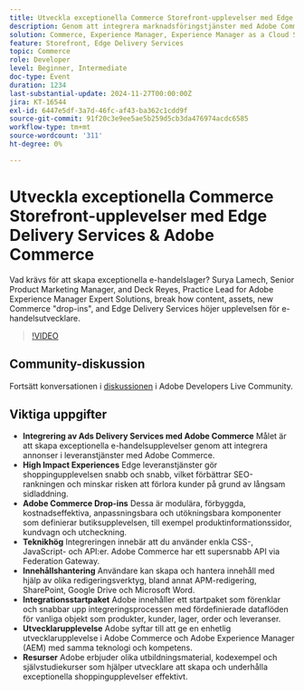 ```yaml
---
title: Utveckla exceptionella Commerce Storefront-upplevelser med Edge Delivery Services & Adobe Commerce
description: Genom att integrera marknadsföringstjänster med Adobe Commerce förbättras e-handelns frontlinjer tack vare effektiva upplevelser, snabb kantleverans, anpassningsbara Adobe Commerce-tillägg och en enhetlig teknologi för förbättrad SEO, snabbare sidladdning och smidiga utvecklarupplevelser.
solution: Commerce, Experience Manager, Experience Manager as a Cloud Service
feature: Storefront, Edge Delivery Services
topic: Commerce
role: Developer
level: Beginner, Intermediate
doc-type: Event
duration: 1234
last-substantial-update: 2024-11-27T00:00:00Z
jira: KT-16544
exl-id: 6447e5df-3a7d-46fc-af43-ba362c1cdd9f
source-git-commit: 91f20c3e9ee5ae5b259d5cb3da476974acdc6585
workflow-type: tm+mt
source-wordcount: '311'
ht-degree: 0%

---
```


# Utveckla exceptionella Commerce Storefront-upplevelser med Edge Delivery Services &amp; Adobe Commerce

Vad krävs för att skapa exceptionella e-handelslager? Surya Lamech, Senior Product Marketing Manager, and Deck Reyes, Practice Lead for Adobe Experience Manager Expert Solutions, break how content, assets, new Commerce &quot;drop-ins&quot;, and Edge Delivery Services höjer upplevelsen för e-handelsutvecklare.

>[!VIDEO](https://video.tv.adobe.com/v/3439471/?learn=on&enablevpops)

## Community-diskussion

Fortsätt konversationen i [diskussionen](https://adobe.ly/3Ccxkja) i Adobe Developers Live Community.

## Viktiga uppgifter

* **Integrering av Ads Delivery Services med Adobe Commerce** Målet är att skapa exceptionella e-handelsupplevelser genom att integrera annonser i leveranstjänster med Adobe Commerce.
* **High Impact Experiences** Edge leveranstjänster gör shoppingupplevelsen snabb och snabb, vilket förbättrar SEO-rankningen och minskar risken att förlora kunder på grund av långsam sidladdning.
* **Adobe Commerce Drop-ins** Dessa är modulära, förbyggda, kostnadseffektiva, anpassningsbara och utökningsbara komponenter som definierar butiksupplevelsen, till exempel produktinformationssidor, kundvagn och utcheckning.
* **Teknikhög** Integreringen innebär att du använder enkla CSS-, JavaScript- och API:er. Adobe Commerce har ett supersnabb API via Federation Gateway.
* **Innehållshantering** Användare kan skapa och hantera innehåll med hjälp av olika redigeringsverktyg, bland annat APM-redigering, SharePoint, Google Drive och Microsoft Word.
* **Integrationsstartpaket** Adobe innehåller ett startpaket som förenklar och snabbar upp integreringsprocessen med fördefinierade dataflöden för vanliga objekt som produkter, kunder, lager, order och leveranser.
* **Utvecklarupplevelse** Adobe syftar till att ge en enhetlig utvecklarupplevelse i Adobe Commerce och Adobe Experience Manager (AEM) med samma teknologi och kompetens.
* **Resurser** Adobe erbjuder olika utbildningsmaterial, kodexempel och självstudiekurser som hjälper utvecklare att skapa och underhålla exceptionella shoppingupplevelser effektivt.
